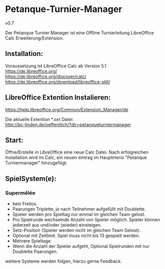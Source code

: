 # Petanque-Turnier-Manager
v0.7

Der Petanque Turnier Manager ist eine Offline Turnierleitung LibreOffice Calc Erweiterung/Extension. 

## Installation:

Voraussetzung ist LibreOffice Calc ab Version 5.1<br/>
https://de.libreoffice.org/<br/>
https://de.libreoffice.org/discover/calc/<br/>
https://de.libreoffice.org/download/libreoffice-still/<br/>

## LibreOffice Extention Instalieren:
https://help.libreoffice.org/Common/Extension_Manager/de<br/>

Die aktuelle Extention *.oxt Datei:<br/>
http://bc-linden.de/oeffentlich/?dir=petanqueturniermanager<br/>

## Start:
Öffne/Erstelle in LibreOffice eine neue Calc Datei.
Nach erfolgreichen Installation wird im Calc, ein neuen eintrag im Hauptmenü "Petanque Turniermanager" hinzugefügt.

## SpielSystem(e):

### Supermêlée
 * kein Freilos.
 * Paarungen Triplette, je nach Teilnehmer aufgefüllt mit Doublette.
 * Spieler werden pro Spieltag nur einmal im gleichen Team gelost.
 * Pro Spielrunde wechselnde Anzahl von Spieler möglich. Spieler können jederzeit aus und/oder (wieder) einsteigen.
 * Setz-Position (Spieler werden nicht im gleichen Team Gelost).
 * Optional mit Zeitlimit. Spiel muss nicht bis 13 gespielt werden.
 * Mehrere Spieltage.
 * Wenn die Anzahl der Spieler aufgeht, Optional Spielrunden mit nur Doublette Paarungen.

weitere Systeme werden folgen, hierzu gerne Feedback.
